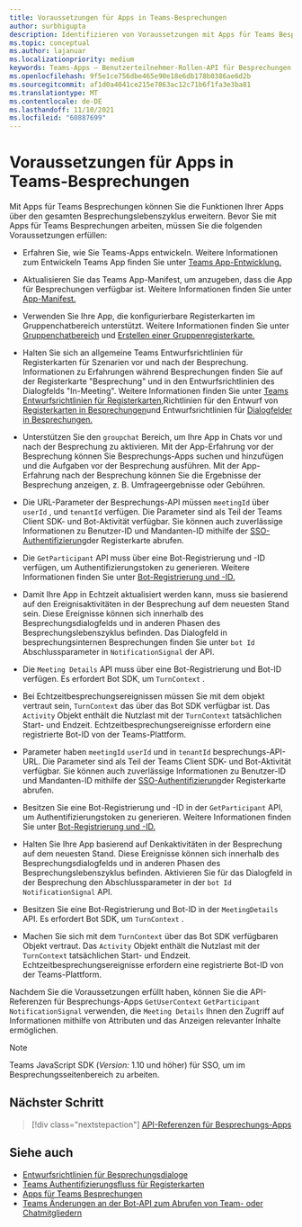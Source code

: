 ```yaml
---
title: Voraussetzungen für Apps in Teams-Besprechungen
author: surbhigupta
description: Identifizieren von Voraussetzungen mit Apps für Teams Besprechungen
ms.topic: conceptual
ms.author: lajanuar
ms.localizationpriority: medium
keywords: Teams-Apps – Benutzerteilnehmer-Rollen-API für Besprechungen
ms.openlocfilehash: 9f5e1ce756dbe465e90e18e6db178b0386ae6d2b
ms.sourcegitcommit: af1d0a4041ce215e7863ac12c71b6f1fa3e3ba81
ms.translationtype: MT
ms.contentlocale: de-DE
ms.lasthandoff: 11/10/2021
ms.locfileid: "60887699"
---
```

# <a name="prerequisites-for-apps-in-teams-meetings"></a>Voraussetzungen für Apps in Teams-Besprechungen

Mit Apps für Teams Besprechungen können Sie die Funktionen Ihrer Apps über den gesamten Besprechungslebenszyklus erweitern. Bevor Sie mit Apps für Teams Besprechungen arbeiten, müssen Sie die folgenden Voraussetzungen erfüllen:

* Erfahren Sie, wie Sie Teams-Apps entwickeln. Weitere Informationen zum Entwickeln Teams App finden Sie unter [Teams App-Entwicklung.](../overview.md)

* Aktualisieren Sie das Teams App-Manifest, um anzugeben, dass die App für Besprechungen verfügbar ist. Weitere Informationen finden Sie unter [App-Manifest.](enable-and-configure-your-app-for-teams-meetings.md#update-your-app-manifest)

* Verwenden Sie Ihre App, die konfigurierbare Registerkarten im Gruppenchatbereich unterstützt. Weitere Informationen finden Sie unter [Gruppenchatbereich](../resources/schema/manifest-schema.md#configurabletabs) und [Erstellen einer Gruppenregisterkarte.](../build-your-first-app/build-channel-tab.md)

* Halten Sie sich an allgemeine Teams Entwurfsrichtlinien für Registerkarten für Szenarien vor und nach der Besprechung. Informationen zu Erfahrungen während Besprechungen finden Sie auf der Registerkarte "Besprechung" und in den Entwurfsrichtlinien des Dialogfelds "In-Meeting". Weitere Informationen finden Sie unter [Teams Entwurfsrichtlinien für Registerkarten,](../tabs/design/tabs.md)Richtlinien für den Entwurf von [Registerkarten in Besprechungen](../apps-in-teams-meetings/design/designing-apps-in-meetings.md#use-an-in-meeting-tab)und Entwurfsrichtlinien für [Dialogfelder in Besprechungen.](../apps-in-teams-meetings/design/designing-apps-in-meetings.md#use-an-in-meeting-dialog)

* Unterstützen Sie den `groupchat` Bereich, um Ihre App in Chats vor und nach der Besprechung zu aktivieren. Mit der App-Erfahrung vor der Besprechung können Sie Besprechungs-Apps suchen und hinzufügen und die Aufgaben vor der Besprechung ausführen. Mit der App-Erfahrung nach der Besprechung können Sie die Ergebnisse der Besprechung anzeigen, z. B. Umfrageergebnisse oder Gebühren.
* Die URL-Parameter der Besprechungs-API müssen `meetingId` über `userId` , und `tenantId` verfügen. Die Parameter sind als Teil der Teams Client SDK- und Bot-Aktivität verfügbar. Sie können auch zuverlässige Informationen zu Benutzer-ID und Mandanten-ID mithilfe der [SSO-Authentifizierung](../tabs/how-to/authentication/auth-aad-sso.md)der Registerkarte abrufen.

* Die `GetParticipant` API muss über eine Bot-Registrierung und -ID verfügen, um Authentifizierungstoken zu generieren. Weitere Informationen finden Sie unter [Bot-Registrierung und -ID.](../build-your-first-app/build-bot.md)

* Damit Ihre App in Echtzeit aktualisiert werden kann, muss sie basierend auf den Ereignisaktivitäten in der Besprechung auf dem neuesten Stand sein. Diese Ereignisse können sich innerhalb des Besprechungsdialogfelds und in anderen Phasen des Besprechungslebenszyklus befinden. Das Dialogfeld in besprechungsinternen Besprechungen finden Sie unter `bot Id` Abschlussparameter in `NotificationSignal` der API.

* Die `Meeting Details` API muss über eine Bot-Registrierung und Bot-ID verfügen. Es erfordert Bot SDK, um `TurnContext` .

* Bei Echtzeitbesprechungsereignissen müssen Sie mit dem objekt vertraut sein, `TurnContext` das über das Bot SDK verfügbar ist. Das `Activity` Objekt enthält die Nutzlast mit der `TurnContext` tatsächlichen Start- und Endzeit. Echtzeitbesprechungsereignisse erfordern eine registrierte Bot-ID von der Teams-Plattform.

* Parameter haben `meetingId` `userId` und in `tenantId` besprechungs-API-URL. Die Parameter sind als Teil der Teams Client SDK- und Bot-Aktivität verfügbar. Sie können auch zuverlässige Informationen zu Benutzer-ID und Mandanten-ID mithilfe der [SSO-Authentifizierung](../tabs/how-to/authentication/auth-aad-sso.md)der Registerkarte abrufen.

* Besitzen Sie eine Bot-Registrierung und -ID in der `GetParticipant` API, um Authentifizierungstoken zu generieren. Weitere Informationen finden Sie unter [Bot-Registrierung und -ID.](../build-your-first-app/build-bot.md)

* Halten Sie Ihre App basierend auf Denkaktivitäten in der Besprechung auf dem neuesten Stand. Diese Ereignisse können sich innerhalb des Besprechungsdialogfelds und in anderen Phasen des Besprechungslebenszyklus befinden. Aktivieren Sie für das Dialogfeld in der Besprechung den Abschlussparameter in der `bot Id` `NotificationSignal` API.

* Besitzen Sie eine Bot-Registrierung und Bot-ID in der `MeetingDetails` API. Es erfordert Bot SDK, um `TurnContext` .

* Machen Sie sich mit dem `TurnContext` über das Bot SDK verfügbaren Objekt vertraut. Das `Activity` Objekt enthält die Nutzlast mit der `TurnContext` tatsächlichen Start- und Endzeit. Echtzeitbesprechungsereignisse erfordern eine registrierte Bot-ID von der Teams-Plattform.

Nachdem Sie die Voraussetzungen erfüllt haben, können Sie die API-Referenzen für Besprechungs-Apps `GetUserContext` `GetParticipant` `NotificationSignal` verwenden, die `Meeting Details` Ihnen den Zugriff auf Informationen mithilfe von Attributen und das Anzeigen relevanter Inhalte ermöglichen.

> [!NOTE]
> Teams JavaScript SDK (_Version:_ 1.10 und höher) für SSO, um im Besprechungsseitenbereich zu arbeiten.

## <a name="next-step"></a>Nächster Schritt

> [!div class="nextstepaction"]
> [API-Referenzen für Besprechungs-Apps](API-references.md)

## <a name="see-also"></a>Siehe auch

* [Entwurfsrichtlinien für Besprechungsdialoge](design/designing-apps-in-meetings.md#use-an-in-meeting-dialog)
* [Teams Authentifizierungsfluss für Registerkarten](../tabs/how-to/authentication/auth-flow-tab.md)
* [Apps für Teams Besprechungen](teams-apps-in-meetings.md)
* [Teams Änderungen an der Bot-API zum Abrufen von Team- oder Chatmitgliedern](~/resources/team-chat-member-api-changes.md)
